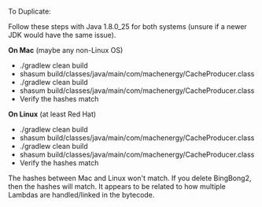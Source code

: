 To Duplicate:

Follow these steps with Java 1.8.0_25 for both systems (unsure if a newer JDK would have the same issue).

**On Mac** (maybe any non-Linux OS)
* ./gradlew clean build
* shasum build/classes/java/main/com/machenergy/CacheProducer.class
* ./gradlew clean build
* shasum build/classes/java/main/com/machenergy/CacheProducer.class
* Verify the hashes match

**On Linux** (at least Red Hat)
* ./gradlew clean build
* shasum build/classes/java/main/com/machenergy/CacheProducer.class
* ./gradlew clean build
* shasum build/classes/java/main/com/machenergy/CacheProducer.class
* Verify the hashes match

The hashes between Mac and Linux won't match.  If you delete BingBong2, then the hashes will match.
It appears to be related to how multiple Lambdas are handled/linked in the bytecode.